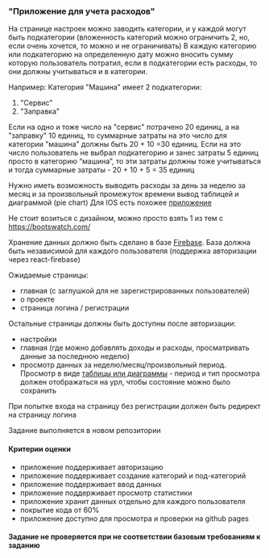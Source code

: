 ### "Приложение для учета расходов"

На странице настроек можно заводить категории, и у каждой могут быть подкатегории (вложенность категорий можно ограничить 2, но, если очень хочется, то можно и не ограничивать)
В каждую категорию или подкатегорию на определенную дату можно вносить сумму которую пользователь потратил, если в подкатегории есть расходы, то они должны учитываться и в категории.

Например: Категория "Машина" имеет 2 подкатегории:

1. "Сервис"
1. "Заправка"

Если на одно и тоже число на "сервис" потрачено 20 единиц, а на "заправку" 10 единиц, то суммарные затраты на это число для категории "машина" должны быть 20 + 10 =30 единиц. Если на это число пользователь не выбрал подкатегорию и занес затраты 5 единиц просто в категорию “машина”, то эти затраты должны тоже учитываться и тогда суммарные затраты - 20 + 10 + 5 = 35 единиц

Нужно иметь возможность выводить расходы за день за неделю за месяц и за произвольный промежуток времени вывод таблицей и диаграммой (pie chart)
Для IOS есть похожее [приложение](https://apps.apple.com/ru/app/%D0%B4%D0%B5%D0%BD%D1%8C%D0%B3%D0%B8-%D0%BE%D0%BA-%D0%B1%D1%8E%D0%B4%D0%B6%D0%B5%D1%82-%D0%B8-%D1%84%D0%B8%D0%BD%D0%B0%D0%BD%D1%81%D1%8B/id606031670)

Не стоит возиться с дизайном, можно просто взять 1 из тем с https://bootswatch.com/

Хранение данных должно быть сделано в базе [Firebase](https://firebaseopensource.com/projects/rakannimer/react-firebase/). База должна быть независимой для каждого пользователя (поддержка авторизации через react-firebase)

Ожидаемые страницы:

- главная (с заглушкой для не зарегистрированных пользователей)
- о проекте
- страница логина / регистрации

Остальные страницы должны быть доступны после авторизации:

- настройки
- главная (где можно добавлять доходы и расходы, просматривать данные за последнюю неделю)
- просмотр данных за неделю/месяц/произвольный период. Просмотр в виде [таблицы или диаграммы](https://react-google-charts.com/) - период и тип просмотра должен отображаться на урл, чтобы состояние можно было сохранить

При попытке входа на страницу без регистрации должен быть редирект на страницу логина

Задание выполняется в новом репозитории

#### Критерии оценки

- приложение поддерживает авторизацию
- приложение поддерживает создание категорий и под-категорий
- приложение поддерживает ввод данных
- приложение поддерживает просмотр статистики
- приложение хранит данных отдельно для каждого пользователя
- покрытие кода от 60%
- приложение доступно для просмотра и проверки на github pages

#### Задание не проверяется при не соответствии базовым требованиям к заданию
